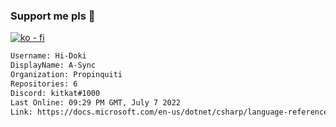 ### Support me pls 🙏

[![ko - fi](https://ko-fi.com/img/githubbutton_sm.svg)](https://ko-fi.com/O5O4D6DP7)

  ```txt
  Username: Hi-Doki
  DisplayName: A-Sync
  Organization: Propinquiti
  Repositories: 6
  Discord: kitkat#1000
  Last Online: 09:29 PM GMT, July 7 2022
  Link: https://docs.microsoft.com/en-us/dotnet/csharp/language-reference/keywords/async
  ```       